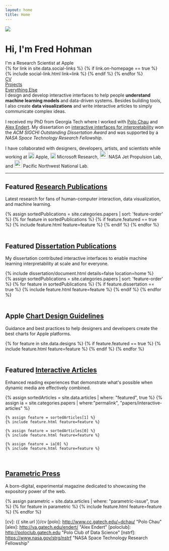 ```yaml
---
layout: home
title: Home
---
```


<div id="intro-wrapper" class="l-text">
	<div id="intro-title-wrapper">
		<div id="intro-image-wrapper">
			<img id="intro-image" src="/images/portrait.jpg"></div>
		<div id="intro-title-text-wrapper">
			<h1 id="intro-title">Hi, I'm Fred Hohman</h1>
			<div id="intro-subtitle">I'm a Research Scientist at Apple</div>
			<div id="intro-title-socials">
				{% for link in site.data.social-links %}
					{% if link.on-homepage == true %}
						{% include social-link.html link=link %}
					{% endif %}
				{% endfor %}
			</div>
		</div>
	</div>
	<!-- <hr class="l-middle home-hr"> -->
	<div id="everything-else" class="l-middle">
		<a href="{{ site.url }}/cv"><div><i class="fa fa-portrait icon icon-right-space"></i>CV</div></a>
		<a href="{{ site.url }}/projects"><div><i class="fa fa-shapes icon icon-right-space"></i>Projects</div></a>
		<a href="{{ site.url }}/everything-else"><div><i class="fa fa-list-ul icon icon-right-space"></i>Everything Else</div></a>
	</div>
	<div>
		I design and develop interactive interfaces to help people <b>understand machine learning models</b> and data-driven systems. Besides building tools, I also create <b>data visualizations</b> and write interactive articles to simply communicate complex ideas.
	</div>
	<div style="height: 1rem"></div>
	<div>
		I received my PhD from Georgia Tech where I worked with <a href="http://www.cc.gatech.edu/~dchau/">Polo Chau</a> and <a href="http://va.gatech.edu/endert/">Alex Endert</a>. My dissertation on <a href="/dissertation">interactive interfaces for interpretability</a> won the <i>ACM SIGCHI Outstanding Dissertation Award</i> and was supported by a <i>NASA Space Technology Research Fellowship</i>.
	</div>
	<div style="height: 1rem"></div>
	<div>
		I have collaborated with designers, developers, artists, and scientists while working at <img class="intro-logo" style="width: 19px; padding-bottom: 5px;" src="/images/apple.svg"> Apple, <img class="intro-logo" style="width: 18px; padding-bottom: 3px;" src="/images/microsoft.svg"> Microsoft Research, <img class="intro-logo" style="width: 24px" src="/images/nasa.svg"> NASA Jet Propulsion Lab, and <img class="intro-logo" style="width: 24px;" src="/images/pnnl.svg"> Pacific Northwest National Lab.
	</div>
</div>

<hr class="l-middle home-hr">

<h2 class="feature-title">Featured <a href="/cv/#publications">Research Publications</a></h2>

<p class="feature-text">
	Latest research for fans of human-computer interaction, data visualization, and machine learning.
</p>

<div class="cover-wrapper cover-wrapper-3-col l-page">
	{% assign sortedPublications = site.categories.papers | sort: 'feature-order' %}
	{% for feature in sortedPublications %}
		{% if feature.featured == true %}
			{% include feature.html feature=feature %}
		{% endif %}
	{% endfor %}
</div>

<br>
<h2 class="feature-title">Featured <a href="/dissertation">Dissertation Publications</a></h2>

<p class="feature-text">
	My dissertation contributed interactive interfaces to enable machine learning interpretability at scale and for everyone.
</p>

<div class="cover-wrapper cover-wrapper-1-col l-text">
	{% include dissertation/document.html details=false location=home %}
</div>

<div class="cover-wrapper cover-wrapper-3-col l-page">
	{% assign sortedPublications = site.categories.papers | sort: 'feature-order' %}
	{% for feature in sortedPublications %}
		{% if feature.dissertation == true %}
			{% include feature.html feature=feature %}
		{% endif %}
	{% endfor %}
</div>

<br>
<h2 class="feature-title">Apple <a href="https://developer.apple.com/design/human-interface-guidelines/">Chart Design Guidelines</a></h2>

<p class="feature-text">
	Guidance and best practices to help designers and developers create the best charts for Apple platforms.
</p>

<div class="cover-wrapper cover-wrapper-2-col l-middle">
	{% for feature in site.data.designs %}
		{% if feature.featured == true %}
			{% include feature.html feature=feature %}
		{% endif %}
	{% endfor %}
</div>

<br>
<h2 class="feature-title">Featured <a href="/cv/#interactive-articles">Interactive Articles</a></h2>

<p class="feature-text">
	Enhanced reading experiences that demonstrate what's possible when dynamic media are effectively combined.
 
</p>

<div class="cover-wrapper cover-wrapper-3-col l-page">
	{% assign sortedArticles = site.data.articles | where: "featured", true %}
	{% assign ia = site.categories.papers | where:"permalink", "papers/interactive-articles" %}

	{% assign feature = sortedArticles[1] %}
	{% include feature.html feature=feature %}

	{% assign feature = sortedArticles[0] %}
	{% include feature.html feature=feature %}

	{% assign feature = ia[0] %}
	{% include feature.html feature=feature %}
</div>

<br>
<h2 class="feature-title"><a href="https://parametric.press/about">Parametric Press</a></h2>

<p class="feature-text">
	A born-digital, experimental magazine dedicated to showcasing the expository power of the web.
</p>

<div class="cover-wrapper cover-wrapper-2-col l-middle">
	{% assign parametric = site.data.articles | where: "parametric-issue", true %}
	{% for feature in parametric %}
		{% include feature.html feature=feature %}
	{% endfor %}
</div>



[gt]: http://www.gatech.edu "Georgia Tech"
[cse]: http://cse.gatech.edu "Georgia Tech Computational Science and Engineering"
[coc]: http://www.cc.gatech.edu "Georgia Tech College of Computing"

[cv]: {{ site.url }}/cv
[polo]: http://www.cc.gatech.edu/~dchau/ "Polo Chau"
[alex]: http://va.gatech.edu/endert/ "Alex Endert"
[poloclub]: http://poloclub.gatech.edu "Polo Club of Data Science"
[nstrf]: https://www.nasa.gov/strg/nstrf "NASA Space Technology Research Fellowship"